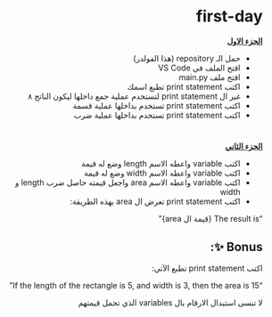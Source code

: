 <div dir=rtl> 


<h1>first-day</h1>


<p dir="rtl">
 <strong><a href="https://docs.google.com/document/d/1stcvqGYWDplD6eUdKk-LS_OkbApIlOyDXrQJ3rbIBoc/edit">الجزء الاول</a></strong></p>
  
  
  
- حمل الـ repository (هذا الفولدر)
- افتح الملف في VS Code
- افتح ملف main.py
- اكتب print statement تطبع اسمك
- غير ال  print statement لتستخدم عملية جمع داخلها ليكون الناتج ٨
- اكتب print statement تستخدم بداخلها عملية قسمة
- اكتب print statement تستخدم بداخلها عملية ضرب
 
 <h1></h1>
<p dir="rtl">
<strong><a href="https://docs.google.com/document/d/1sA89c0LxxoBCoTHY9UvwdLftiFQ1g3EhAYEMoltLLTg/edit#">الجزء الثاني</a></strong></p>
 
- اكتب variable واعطه الاسم length وضع له قيمة
- اكتب variable واعطه الاسم width وضع له قيمة
- اكتب variable واعطه الاسم area واجعل قيمته حاصل ضرب length و width 
- اكتب print statement تعرض ال area بهذه الطريقة:

“The result is {قيمة ال area}”

## Bonus ✨:
اكتب print statement تطبع الآتي:

“If the length of the rectangle is 5, and width is 3, then the area is 15”

لا تنسى استبدال الارقام بال variables الذي تحمل قيمتهم
 <h1></h1>

 
</div>
